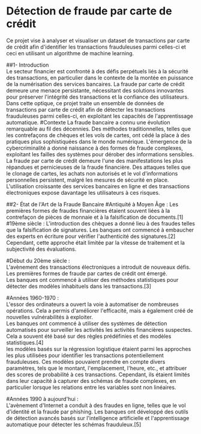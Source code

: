 # Détection de fraude par carte de crédit
Ce projet vise à analyser et visualiser un dataset de transactions par carte de crédit afin d'identifier les transactions frauduleuses parmi celles-ci et ceci en utilisant un algorithme de machine learning. 

##1- Introduction  
Le secteur financier est confronté à des défis perpétuels liés à la sécurité des transactions, en particulier dans le contexte de la montée en puissance de la numérisation des services bancaires. La fraude par carte de crédit demeure une menace persistante, nécessitant des solutions innovantes pour préserver l'intégrité des transactions et la confiance des utilisateurs. Dans cette optique, ce projet traite un ensemble de données de transactions par carte de crédit afin de détecter les transactions frauduleuses parmi celles-ci, en exploitant les capacités de l'apprentissage automatique.
#Contexte 
La fraude bancaire a connu une évolution remarquable au fil des décennies. Des méthodes traditionnelles, telles que les contrefaçons de chèques et les vols de cartes, ont cédé la place à des pratiques plus sophistiquées dans le monde numérique. L'émergence de la cybercriminalité a donné naissance à des formes de fraude complexes, exploitant les failles des systèmes pour dérober des informations sensibles.  
La fraude par carte de crédit demeure l'une des manifestations les plus répandues et pernicieuses de la fraude financière. Des attaques telles que le clonage de cartes, les achats non autorisés et le vol d'informations personnelles persistent, malgré les mesures de sécurité en place. L'utilisation croissante des services bancaires en ligne et des transactions électroniques expose davantage les utilisateurs à ces risques.  

##2- État de l'Art de la Fraude Bancaire
#Antiquité à Moyen Âge :
Les premières formes de fraudes financières étaient souvent liées à la contrefaçon de pièces de monnaie et à la falsification de documents.[1]  
#19ème siècle :
L'introduction des chèques a donné lieu à des fraudes telles que la falsification de signatures.
Les banques ont commencé à embaucher des experts en écriture pour vérifier l'authenticité des signatures.[2]  
Cependant, cette approche était limitée par la vitesse de traitement et la subjectivité des évaluations.  

#Début du 20ème siècle :  
L'avènement des transactions électroniques a introduit de nouveaux défis. Les premières formes de fraude par cartes de crédit ont émergé.  
Les banques ont commencé à utiliser des méthodes statistiques pour détecter des modèles inhabituels dans les transactions.[3]  

#Années 1960-1970 :  
L'essor des ordinateurs a ouvert la voie à automatiser de nombreuses opérations. Cela a permis d'améliorer l'efficacité, mais a également créé de nouvelles vulnérabilités à exploiter.  
Les banques ont commencé à utiliser des systèmes de détection automatisés pour surveiller les activités les activités financières suspectes. Cela a souvent été basé sur des règles prédéfinies et des modèles statistiques.[4]  
les modèles basés sur la régression logistique étaient parmi les approches les plus utilisées pour identifier les transactions potentiellement frauduleuses. Ces modèles pouvaient prendre en compte divers paramètres, tels que le montant, l'emplacement, l'heure, etc., et attribuer des scores de probabilité à ces transactions. Cependant, ils étaient limités dans leur capacité à capturer des schémas de fraude complexes, en particulier lorsque les relations entre les variables sont non linéaires.   

#Années 1990 à aujourd'hui :  
L'avènement d'Internet a conduit à des fraudes en ligne, telles que le vol d'identité et la fraude par phishing.
Les banques ont développé des outils de détection avancés basés sur l'intelligence artificielle et l'apprentissage automatique pour détecter les schémas frauduleux.[5]  

